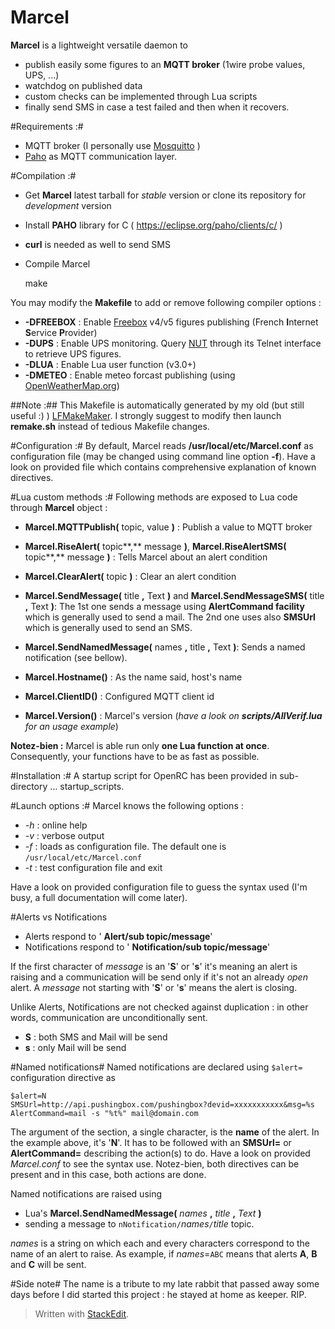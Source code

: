 # Marcel
**Marcel** is a lightweight versatile daemon to
- publish easily some figures to an **MQTT broker** (1wire probe values, UPS, ...)
- watchdog on published data 
- custom checks can be implemented through Lua scripts
- finally send SMS in case a test failed and then when it recovers.

#Requirements :#
* MQTT broker (I personally use [Mosquitto](http://mosquitto.org/) )
* [Paho](http://eclipse.org/paho/) as MQTT communication layer.

#Compilation :#
* Get **Marcel** latest tarball for *stable* version or clone its repository for *development* version
* Install **PAHO** library for C ( https://eclipse.org/paho/clients/c/ )
* **curl** is needed as well to send SMS
* Compile Marcel

    make

You may modify the **Makefile** to add or remove following compiler options :
* **-DFREEBOX** : Enable [Freebox](https://en.wikipedia.org/wiki/Freebox) v4/v5 figures publishing (French **I**nternet **S**ervice **P**rovider)
* **-DUPS** : Enable UPS monitoring. Query [NUT](http://www.networkupstools.org/) through its Telnet interface to retrieve UPS figures.
* **-DLUA** : Enable Lua user function (v3.0+)
* **-DMETEO** : Enable meteo forcast publishing (using [OpenWeatherMap.org](http://www.OpenWeatherMap.org))

##Note :##
This Makefile is automatically generated by my old (but still useful :) ) [LFMakeMaker](http://destroyedlolo.info/Developpement/LFMakeMaker/).
I strongly suggest to modify then launch **remake.sh** instead of tedious Makefile changes.

#Configuration :#
By default, Marcel reads **/usr/local/etc/Marcel.conf** as configuration file (may be changed using command line option **-f**).
Have a look on provided file which contains comprehensive explanation of known directives.

#Lua custom methods :#
Following methods are exposed to Lua code through **Marcel** object :
* **Marcel.MQTTPublish(** topic, value **)** : Publish a value to MQTT broker

* **Marcel.RiseAlert(** topic**,** message **)**, **Marcel.RiseAlertSMS(** topic**,** message **)** : Tells Marcel about an alert condition
* **Marcel.ClearAlert(** topic **)** : Clear an alert condition

* **Marcel.SendMessage(** title **,** Text **)** and **Marcel.SendMessageSMS(** title **,** Text **)**: The 1st one sends a message using **AlertCommand facility** which is generally used to send a mail. The 2nd one uses also **SMSUrl** which is generally used to send an SMS.
* **Marcel.SendNamedMessage(** names **,** title **,** Text **)**: Sends a named notification (see bellow).

* **Marcel.Hostname()** : As the name said, host's name
* **Marcel.ClientID()** : Configured MQTT client id
* **Marcel.Version()** : Marcel's version (*have a look on **scripts/AllVerif.lua** for an usage example*)

**Notez-bien :** Marcel is able run only **one Lua function at once**. Consequently, your functions have to be as fast as possible.

#Installation :#
A startup script for OpenRC has been provided in sub-directory ... startup_scripts.

#Launch options :#
Marcel knows the following options :
* *-h* : online help
* *-v* : verbose output
* *-f<file>* : loads <file> as configuration file. The default one is `/usr/local/etc/Marcel.conf`
* *-t* : test configuration file and exit

Have a look on provided configuration file to guess the syntax used (I'm busy, a full documentation will come later).

#Alerts vs Notifications
* Alerts respond to ' **Alert/sub topic/message**'
* Notifications respond to ' **Notification/sub topic/message**'

If the first character of *message* is an '**S**' or '**s**' it's meaning an alert is raising and a communication will be send only if it's not an already *open* alert.
A *message* not starting with  '**S**' or '**s**' means the alert is closing.

Unlike Alerts, Notifications are not checked against duplication : in other words, communication are unconditionally sent.

* **S** : both SMS and Mail will be send
* **s** : only Mail will be send

#Named notifications#
Named notifications are declared using `$alert=` configuration directive as

    $alert=N
    SMSUrl=http://api.pushingbox.com/pushingbox?devid=xxxxxxxxxxx&msg=%s
    AlertCommand=mail -s "%t%" mail@domain.com

The argument of the section, a single character, is the **name** of the alert. In the example above, it's '**N**'.
It has to be followed with an **SMSUrl=** or **AlertCommand=** describing the action(s) to do. Have a look on provided *Marcel.conf* to see the syntax use. Notez-bien, both directives can be present and in this case, both actions are done.

Named notifications are raised using
* Lua's **Marcel.SendNamedMessage(** *names* **,** *title* **,** *Text* **)**
* sending a message to `nNotification/`*names*`/`*title* topic.

*names* is a string on which each and every characters correspond to the name of an alert to raise. As example, if *names*=`ABC` means that alerts **A**, **B** and **C** will be sent.

#Side note#
The name is a tribute to my late rabbit that passed away some days before I did started this project : he stayed at home as keeper. RIP.
> Written with [StackEdit](https://stackedit.io/).
